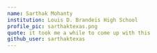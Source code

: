 ```yaml
---
name: Sarthak Mohanty
institution: Louis D. Brandeis High School
profile_pic: sarthaktexas.png
quote: it took me a while to come up with this
github_user: sarthaktexas
---
```

